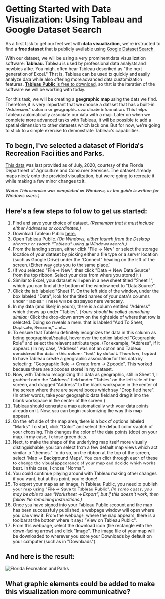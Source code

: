 # Getting Started with Data Visualization: Using Tableau and Google Dataset Search

As a first task to get our feet wet with **data visualization,** we're instructed to find a **free dataset** that is publicly available using [Google Dataset Search.](https://datasetsearch.research.google.com/)

With our dataset, we will be using a very prominent data visualization software: **Tableau.** Tableau is used by professional data analysts and newbies alike. You might often hear Tableau described as "the next generation of Excel." That is, Tableau can be used to quickly and easily analyze data while also offering more advanced data customization features. [**Tableau Public** is free to download,](https://public.tableau.com/app/discover) so that is the iteration of the software we will be working with today.

For this task, we will be creating a **geographic map** using the data we find. Therefore, it is very important that we choose a dataset that has a built-in "Addresses" column or geographic coordinate information. This helps Tableau automatically associate our data with a map. Later on when we complete more advanced tasks with Tableau, it will be possible to add a spatial dimension to other datasets which lack one. But for now, we're going to stick to a simple exercise to demonstrate Tableau's capabilities.

## To begin, I've selected a dataset of Florida's Recreation Facilities and Parks.
[This data](https://hub.arcgis.com/datasets/FDACS::florida-recreation-and-parks/explore?location=-0.000000%2C0.000000%2C0.70) was last provided as of July, 2020, courtesy of the Florida Department of Agriculture and Consumer Services. The dataset already maps nicely onto the provided visualization, but we're going to recreate it while making a few minor changes to it.

*(Note: This exercise was completed on Windows, so the guide is written for Windows users.)*

## Here's a few steps to follow to get us started:
1. Find and save your choice of dataset. *(Remember that it must include either Addresses or coordinates.)*
2. Download Tableau Public [here.](https://public.tableau.com/app/discover)
3. Open Tableau Public. *(On Windows, either launch from the Desktop shortcut or search "Tableau" using ⊞ Windows search.)*
4. From the landing screen, either click "File → New" or select the storage location of your dataset by picking either a file type or a server location (such as Google Drive) under the "Connect" heading on the left of the screen. (Either way gets you to the same place.)
5. (If you selected "File → New", then click "Data → New Data Source" from the top ribbon. Select your data from where you stored it.)
6. Similar to Excel, your dataset will open in a new sheet titled "Sheet 1", which you can find at the bottom of the window next to "Data Source".
7. Click the tab labeled "Sheet 1". On the left side of the window, under the box labeled "Data", look for the titled names of your data's columns under "Tables." These will be displayed here vertically.
8. In my data (and likely in yours), there is a column entitled "Address" which shows up under "Tables". *(Yours should be called something similar.)* Click the drop-down arrow on the right side of where that row is selected. Doing so reveals a menu that is labeled "Add To Sheet, Duplicate, Rename," ...etc.
9. To ensure that Tableau definitely recognizes the data in this column as being geographical/spatial, hover over the option labeled "Geographic Role" and select the relavent attribute type. (For example, "Address", if it appears.) In my case, "Address" was not an option and Tableau considered the data in this column "text" by default. Therefore, I opted to have Tableau create a geographic association for this data by selecting: "Geographic Role → Create from → Zipcode". This worked because there are zipcodes stored in my dataset.
10. Now, with Tableau recognizing this data as geographic, still in Sheet 1, I grabbed onto the "Address" field under "Tables" on the left side of the screen, and dragged "Address" to the blank workspace in the center of the screen where there are several boxes which say "Drop field here". (In other words, take your geographic data field and drag it into the blank workspace in the center of the screen.)
11. Tableau should generate a map automatically with your data points already on it. Now, you can begin customizing the way this map appears.
12. On the left side of the map area, there is a box of options labeled "Marks." To start, click "Color" and select the default color swatch of your choosing. This changes the color of the data points (dots) on your map. In my case, I chose green dots.
13. Next, to make the shape of the underlying map itself more visually distinguishable, you can select from a few default map views which act similar to "themes." To do so, on the ribbon at the top of the screen, select "Map → Background Maps". You can click through each of these to change the visual appearance of your map and decide which works best. In this case, I chose "Normal".
14. You could continue playing around with Tableau making other changes if you want, but at this point, you're done!
15. To export your map as an image, in Tableau Public, you need to publish your map using "File → Save to Tableau Public". *(In some cases, you may be able to use "Worksheet → Export", but if this doesn't work, then follow the remaining instructions.)*
16. Once you have signed into your Tableau Public account and the map has been successfully published, a webpage window will open where you can view it. From the webpage, where the map appears, there is a toolbar at the bottom where it says "View on Tableau Public".
17. From this webpage, select the download icon (the rectangle with the down-facing arrow) and click "Image". The image file of your map will be downloaded to wherever you store your Downloads by default on your computer (such as in "Downloads").

## And here is the result:
![Florida Recreation and Parks](https://github.com/user-attachments/assets/14f2f56a-d5a4-40f5-97bd-7a6f29295f0e)

## What graphic elements could be added to make this visualization more communicative?


